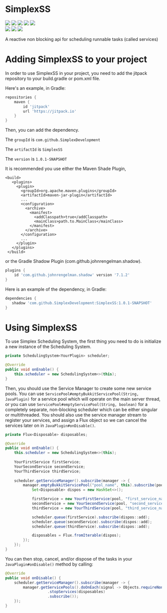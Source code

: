 # SimplexSS

 ![](https://img.shields.io/github/license/SimplexDevelopment/SimplexSS)
 ![](https://img.shields.io/github/languages/top/SimplexDevelopment/SimplexSS)
 ![](https://img.shields.io/github/actions/workflow/status/SimplexDevelopment/SimplexSS/codeql.yml?branch=main) 
 ![](https://img.shields.io/github/v/release/SimplexDevelopment/SimplexSS?include_prereleases) 
 ![](https://jitpack.io/v/SimplexDevelopment/SimplexSS.svg)  
 ![](https://img.shields.io/github/issues/SimplexDevelopment/SimplexSS) 
 ![](https://img.shields.io/github/stars/SimplexDevelopment/SimplexSS?style=social) 
 ![](https://img.shields.io/github/forks/SimplexDevelopment/SimplexSS?style=social) 

 A reactive non blocking api for scheduling runnable tasks (called services)
 
# Adding SimplexSS to your project

 In order to use SimplexSS in your project, you need to add the jitpack repository to your build.gradle or pom.xml file.
 
 Here's an example, in Gradle:
 
 ```gradle
 repositories {
     maven {
         id 'jitpack'
         url 'https://jitpack.io'
     }
 }
 ```
 
 Then, you can add the dependency.
 
 The `groupId` is `com.github.SimplexDevelopment`
 
 The `artifactId` is `SimplexSS`
 
 The `version` is `1.0.1-SNAPSHOT`
 
 It is recommended you use either the Maven Shade Plugin, 
 
 ```maven
 <build>
    <plugins>
      <plugin>
        <groupId>org.apache.maven.plugins</groupId>
        <artifactId>maven-jar-plugin</artifactId>
        ...
        <configuration>
          <archive>
            <manifest>
              <addClasspath>true</addClasspath>
              <mainClass>path.to.MainClass</mainClass>
            </manifest>
          </archive>
        </configuration>
        ...
      </plugin>
    </plugins>
  </build>
  ```
  
 or the Gradle Shadow Plugin (com.github.johnrengelman.shadow).
 
 ```gradle
 plugins {
     id 'com.github.johnrengelman.shadow' version '7.1.2'
 }
 ```
 
 Here is an example of the dependency, in Gradle:
 
 ```gradle
 dependencies {
    shadow 'com.github.SimplexDevelopment:SimplexSS:1.0.1-SNAPSHOT'
 }
 ```

# Using SimplexSS

 To use Simplex Scheduling System, the first thing you need to do is initialize a new instance of the Scheduling System.

 ```Java
 private SchedulingSystem<YourPlugin> scheduler;
 
 @Override
 public void onEnable() {
     this.scheduler = new SchedulingSystem<>(this);
 }
 ```
 
 Then, you should use the Service Manager to create some new service pools. You can use `ServicePool#emptyBukkitServicePool(String, JavaPlugin)` for a service pool which will operate on the main server thread, or you can use `ServicePool#emptyServicePool(String, boolean)` for a completely separate, non-blocking scheduler which can be either singular or multithreaded. You should also use the service manager stream to register your services, and assign a Flux<Disposable> object so we can cancel the services later on in `JavaPlugin#onDisable()`.
 
 ```Java
 private Flux<Disposable> disposables;
 
 @Override
 public void onEnable() {
     this.scheduler = new SchedulingSystem<>(this);
     
     YourFirstService firstService;
     YourSecondService secondService;
     YourThirdService thirdService;
     
     scheduler.getServiceManager().subscribe(manager -> {
         manager.emptyBukkitServicePool("pool_name", this).subscribe(pool -> {
             Set<Disposable> dispos = new HashSet<>();
 
             firstService = new YourFirstService(pool, "first_service_name");
             secondService = new YourSecondService(pool, "second_service_name", 20 * 60L);
             thirdService = new YourThirdService(pool, "third_service_name", 20 * 60L, 20 * 60 * 10L, true, false);
 
             scheduler.queue(firstService).subscribe(dispos::add);
             scheduler.queue(secondService).subscribe(dispos::add);
             scheduler.queue(thirdService).subscribe(dispos::add);
 
             disposables = Flux.fromIterable(dispos);
         });
     });
 }
 ```

 You can then stop, cancel, and/or dispose of the tasks in your `JavaPlugin#onDisable()` method by calling:
 ```Java
 @Override
 public void onDisable() {
     scheduler.getServiceManager().subscribe(manager -> {
         manager.getServicePools().doOnEach(signal -> Objects.requireNonNull(signal.get())
                    .stopServices(disposables)
                    .subscribe());
     });
 }
 ```
